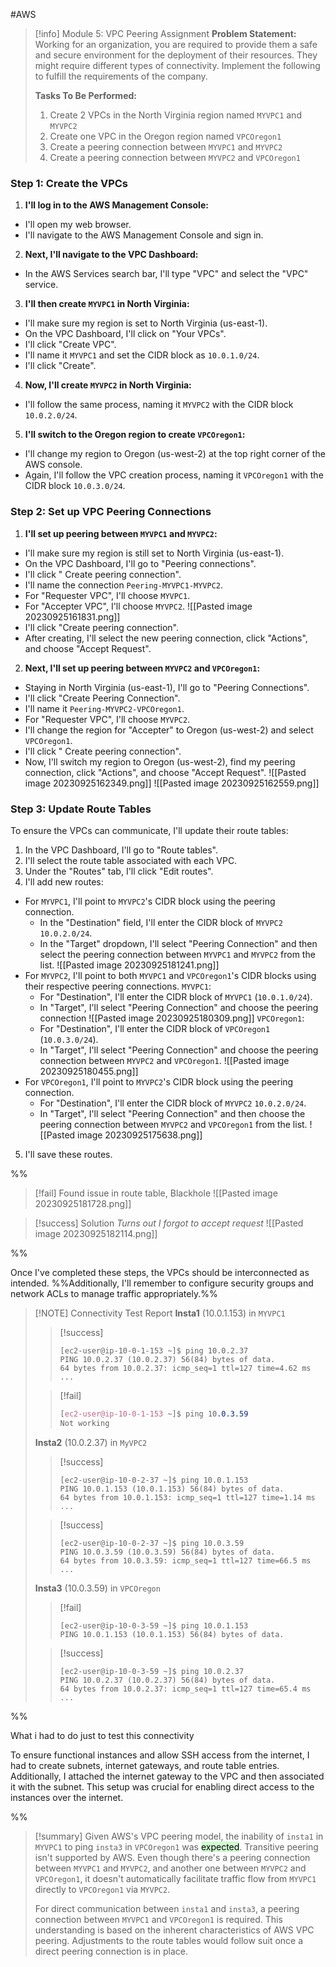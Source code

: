 #AWS

> [!info] Module 5: VPC Peering Assignment
> **Problem Statement:** 
> Working for an organization, you are required to provide them a safe and secure environment for the deployment of their resources. They might require different types of connectivity. Implement the following to fulfill the requirements of the company. 
> 
> **Tasks To Be Performed:** 
> 1. Create 2 VPCs in the North Virginia region named `MYVPC1` and `MYVPC2` 
> 2. Create one VPC in the Oregon region named `VPCOregon1` 
> 3. Create a peering connection between `MYVPC1` and `MYVPC2` 
> 4. Create a peering connection between `MYVPC2` and `VPCOregon1` 


### Step 1: Create the VPCs

1. **I'll log in to the AWS Management Console:**
  - I'll open my web browser.
  - I'll navigate to the AWS Management Console and sign in.

2. **Next, I'll navigate to the VPC Dashboard:**
  - In the AWS Services search bar, I'll type "VPC" and select the "VPC" service.

3. **I'll then create `MYVPC1` in North Virginia:**
  - I'll make sure my region is set to North Virginia (us-east-1).
  - On the VPC Dashboard, I'll click on "Your VPCs".
  - I'll click "Create VPC".
  - I'll name it `MYVPC1` and set the CIDR block as `10.0.1.0/24`.
  - I'll click "Create".

4. **Now, I'll create `MYVPC2` in North Virginia:**
  - I'll follow the same process, naming it `MYVPC2` with the CIDR block `10.0.2.0/24`.

5. **I'll switch to the Oregon region to create `VPCOregon1`:**
  - I'll change my region to Oregon (us-west-2) at the top right corner of the AWS console.
  - Again, I'll follow the VPC creation process, naming it `VPCOregon1` with the CIDR block `10.0.3.0/24`.

### Step 2: Set up VPC Peering Connections

1. **I'll set up peering between `MYVPC1` and `MYVPC2`:**
  
  - I'll make sure my region is still set to North Virginia (us-east-1).
  - On the VPC Dashboard, I'll go to "Peering connections".
  - I'll click " Create peering connection".
  - I'll name the connection `Peering-MYVPC1-MYVPC2`.
  - For "Requester VPC", I'll choose `MYVPC1`.
  - For "Accepter VPC", I'll choose `MYVPC2`.
    ![[Pasted image 20230925161831.png]]
  - I'll click "Create peering connection".
  - After creating, I'll select the new peering connection, click "Actions", and choose "Accept Request".
 
2. **Next, I'll set up peering between `MYVPC2` and `VPCOregon1`:**
  
  - Staying in North Virginia (us-east-1), I'll go to "Peering Connections".
  - I'll click "Create Peering Connection".
  - I'll name it `Peering-MYVPC2-VPCOregon1`.
  - For "Requester VPC", I'll choose `MYVPC2`.
  - I'll change the region for "Accepter" to Oregon (us-west-2) and select `VPCOregon1`.
  - I'll click " Create peering connection".
  - Now, I'll switch my region to Oregon (us-west-2), find my peering connection, click "Actions", and choose "Accept Request".
  ![[Pasted image 20230925162349.png]]
  ![[Pasted image 20230925162559.png]]
### Step 3: Update Route Tables

To ensure the VPCs can communicate, I'll update their route tables:

1. In the VPC Dashboard, I'll go to "Route tables".
2. I'll select the route table associated with each VPC.
3. Under the "Routes" tab, I'll click "Edit routes".
4. I'll add new routes:
  - For `MYVPC1`, I'll point to `MYVPC2`'s CIDR block using the peering connection.
    - In the "Destination" field, I'll enter the CIDR block of `MYVPC2` `10.0.2.0/24`.
    - In the "Target" dropdown, I'll select "Peering Connection" and then select the peering connection between `MYVPC1` and `MYVPC2` from the list.
      ![[Pasted image 20230925181241.png]]
  - For `MYVPC2`, I'll point to both `MYVPC1` and `VPCOregon1`'s CIDR blocks using their respective peering connections.
    `MYVPC1`:
    - For "Destination", I'll enter the CIDR block of `MYVPC1` (`10.0.1.0/24`).
    - In "Target", I'll select "Peering Connection" and choose the peering connection
      ![[Pasted image 20230925180309.png]]
    `VPCOregon1`:
    - For "Destination", I'll enter the CIDR block of `VPCOregon1` (`10.0.3.0/24`).
    - In "Target", I'll select "Peering Connection" and choose the peering connection between `MYVPC2` and `VPCOregon1`.
      ![[Pasted image 20230925180455.png]]
  - For `VPCOregon1`, I'll point to `MYVPC2`'s CIDR block using the peering connection.
    - For "Destination", I'll enter the CIDR block of `MYVPC2` `10.0.2.0/24`.
    - In "Target", I'll select "Peering Connection" and then choose the peering connection between `MYVPC2` and `VPCOregon1` from the list.
      ![[Pasted image 20230925175638.png]]
5. I'll save these routes.

%%

> [!fail] Found issue in route table, Blackhole
> ![[Pasted image 20230925181728.png]]

> [!success] Solution
> *Turns out I forgot to accept request*
> ![[Pasted image 20230925182114.png]]

%%

Once I've completed these steps, the VPCs should be interconnected as intended. %%Additionally, I'll remember to configure security groups and network ACLs to manage traffic appropriately.%%




> [!NOTE] Connectivity Test Report
> **Insta1** (10.0.1.153) in `MYVPC1`
> 
> > [!success]
> > ```
> > [ec2-user@ip-10-0-1-153 ~]$ ping 10.0.2.37
> > PING 10.0.2.37 (10.0.2.37) 56(84) bytes of data.
> > 64 bytes from 10.0.2.37: icmp_seq=1 ttl=127 time=4.62 ms
> > ...
> > ```
> 
> > [!fail]
> > ```css
> > [ec2-user@ip-10-0-1-153 ~]$ ping 10.0.3.59
> > Not working
> > ```
> > 
> 
> **Insta2** (10.0.2.37) in `MyVPC2`
> 
> > [!success]
> > ```
> > [ec2-user@ip-10-0-2-37 ~]$ ping 10.0.1.153
> > PING 10.0.1.153 (10.0.1.153) 56(84) bytes of data.
> > 64 bytes from 10.0.1.153: icmp_seq=1 ttl=127 time=1.14 ms
> > ...
> > ```
> 
> > [!success]
> > ```
> > [ec2-user@ip-10-0-2-37 ~]$ ping 10.0.3.59
> > PING 10.0.3.59 (10.0.3.59) 56(84) bytes of data.
> > 64 bytes from 10.0.3.59: icmp_seq=1 ttl=127 time=66.5 ms
> > ...
> > ```
> 
> **Insta3** (10.0.3.59) in `VPCOregon`
> 
> > [!fail]
> > ```
> > [ec2-user@ip-10-0-3-59 ~]$ ping 10.0.1.153
> > PING 10.0.1.153 (10.0.1.153) 56(84) bytes of data.
> > ```
> > 
> 
> > [!success]
> > ```
> > [ec2-user@ip-10-0-3-59 ~]$ ping 10.0.2.37
> > PING 10.0.2.37 (10.0.2.37) 56(84) bytes of data.
> > 64 bytes from 10.0.2.37: icmp_seq=1 ttl=127 time=65.4 ms
> > ...
> > ```
> > 
> 

%%

What i had to do just to test this connectivity

To ensure functional instances and allow SSH access from the internet, I had to create subnets, internet gateways, and route table entries. Additionally, I attached the internet gateway to the VPC and then associated it with the subnet. This setup was crucial for enabling direct access to the instances over the internet.

%%

> [!summary]
> Given AWS's VPC peering model, the inability of `insta1` in `MYVPC1` to ping `insta3` in `VPCOregon1` was <mark style="background: #BBFABBA6;">expected</mark>. Transitive peering isn't supported by AWS. Even though there's a peering connection between `MYVPC1` and `MYVPC2`, and another one between `MYVPC2` and `VPCOregon1`, it doesn't automatically facilitate traffic flow from `MYVPC1` directly to `VPCOregon1` via `MYVPC2`.
> 
> For direct communication between `insta1` and `insta3`, a peering connection between `MYVPC1` and `VPCOregon1` is required. This understanding is based on the inherent characteristics of AWS VPC peering. Adjustments to the route tables would follow suit once a direct peering connection is in place.